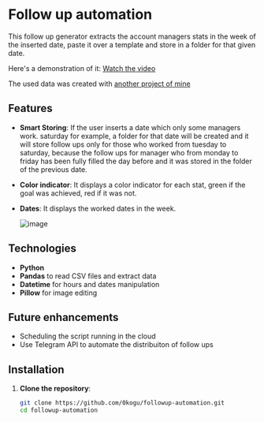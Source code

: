 # Follow up automation

This follow up generator extracts the account managers stats in the week of the inserted date, paste it over a template and store in a folder for that given date.

Here's a demonstration of it:
[Watch the video](https://www.youtube.com/watch?v=rnLV8VfgmQo)

The used data was created with [another project of mine](https://github.com/0kogu/Account-managers-analysis)


## Features

- **Smart Storing**: If the user inserts a date which only some managers work. saturday for example, a folder for that date will be created and it will store follow ups only for those who worked from tuesday to saturday, because the follow ups for manager who from monday to friday has been fully filled the day before and it was stored in the folder of the previous date.
- **Color indicator**: It displays a color indicator for each stat, green if the goal was achieved, red if it was not.
- **Dates**: It displays the worked dates in the week.

  ![image](https://github.com/user-attachments/assets/3b8c0e5b-ce36-4d88-83fe-f369081ac854)


## Technologies

- **Python**
- **Pandas** to read CSV files and extract data
- **Datetime** for hours and dates manipulation
- **Pillow** for image editing


## Future enhancements

- Scheduling the script running in the cloud
- Use Telegram API to automate the distribuiton of follow ups


## Installation

1. **Clone the repository**:

   ```bash
   git clone https://github.com/0kogu/followup-automation.git
   cd followup-automation
